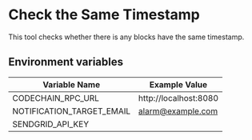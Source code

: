 Check the Same Timestamp
=========================

This tool checks whether there is any blocks have the same timestamp.

Environment variables
---------------------

| Variable Name             | Example Value         |
| ------------------------- | --------------------- |
| CODECHAIN_RPC_URL         | http://localhost:8080 |
| NOTIFICATION_TARGET_EMAIL | alarm@example.com     |
| SENDGRID_API_KEY          |                       |
